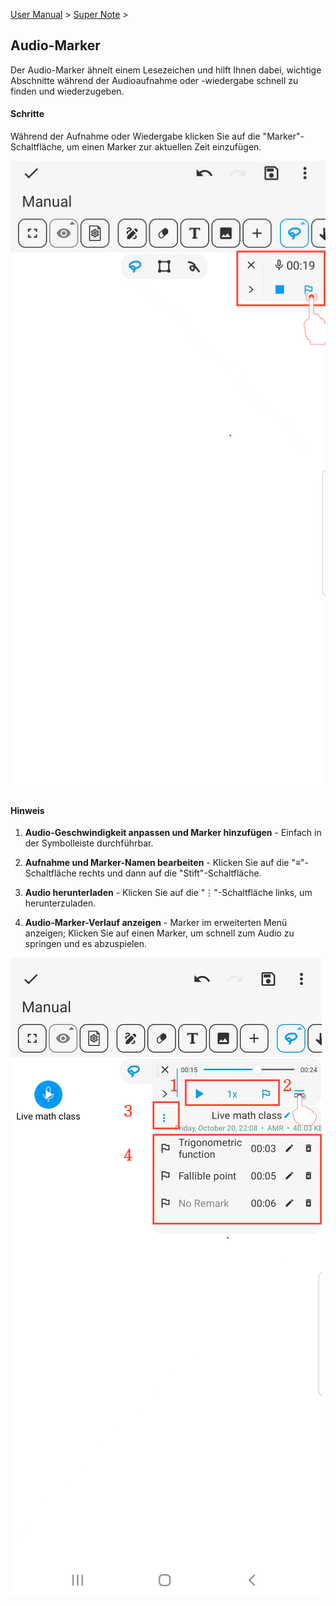 [User Manual](/dragonnest/drawnote/manual/en) > [Super Note](/dragonnest/drawnote/manual/en/super_note) >

Audio-Marker
---
Der Audio-Marker ähnelt einem Lesezeichen und hilft Ihnen dabei, wichtige Abschnitte während der Audioaufnahme oder -wiedergabe schnell zu finden und wiederzugeben.

#### Schritte

Während der Aufnahme oder Wiedergabe klicken Sie auf die "Marker"-Schaltfläche, um einen Marker zur aktuellen Zeit einzufügen.

![](imgs/audio_marker.png)

#### Hinweis

1. **Audio-Geschwindigkeit anpassen und Marker hinzufügen** - Einfach in der Symbolleiste durchführbar.

2. **Aufnahme und Marker-Namen bearbeiten** - Klicken Sie auf die "≡"-Schaltfläche rechts und dann auf die "Stift"-Schaltfläche.

3. **Audio herunterladen** - Klicken Sie auf die "⋮"-Schaltfläche links, um herunterzuladen.

4. **Audio-Marker-Verlauf anzeigen** - Marker im erweiterten Menü anzeigen; Klicken Sie auf einen Marker, um schnell zum Audio zu springen und es abzuspielen.

![](imgs/audio_marker1.png)